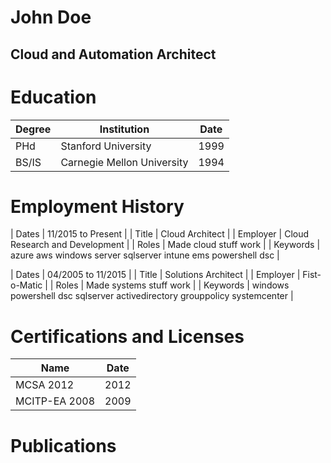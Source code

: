 # John Doe
## Cloud and Automation Architect

# Education

| Degree | Institution | Date |
|--------|-------------|------|
| PHd | Stanford University | 1999 |
| BS/IS | Carnegie Mellon University | 1994 |

# Employment History

| Dates | 11/2015 to Present |
| Title | Cloud Architect |
| Employer | Cloud Research and Development |
| Roles | Made cloud stuff work |
| Keywords | azure aws windows server sqlserver intune ems powershell dsc |

| Dates | 04/2005 to 11/2015 |
| Title | Solutions Architect |
| Employer | Fist-o-Matic |
| Roles | Made systems stuff work |
| Keywords | windows powershell dsc sqlserver activedirectory grouppolicy systemcenter |

# Certifications and Licenses

| Name | Date |
|------|------|
| MCSA 2012 | 2012 |
| MCITP-EA 2008 | 2009 |

# Publications
